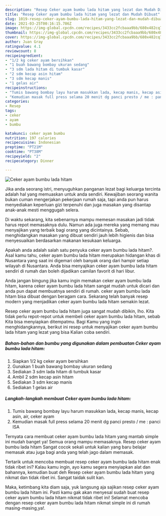 ```yaml
---
description: "Resep Ceker ayam bumbu lada hitam yang lezat dan Mudah Dibuat"
title: "Resep Ceker ayam bumbu lada hitam yang lezat dan Mudah Dibuat"
slug: 1019-resep-ceker-ayam-bumbu-lada-hitam-yang-lezat-dan-mudah-dibuat
date: 2021-03-25T00:16:15.786Z
image: https://img-global.cpcdn.com/recipes/3433cc2fcbaaa9bb/680x482cq70/ceker-ayam-bumbu-lada-hitam-foto-resep-utama.jpg
thumbnail: https://img-global.cpcdn.com/recipes/3433cc2fcbaaa9bb/680x482cq70/ceker-ayam-bumbu-lada-hitam-foto-resep-utama.jpg
cover: https://img-global.cpcdn.com/recipes/3433cc2fcbaaa9bb/680x482cq70/ceker-ayam-bumbu-lada-hitam-foto-resep-utama.jpg
author: Juan Gray
ratingvalue: 4.1
reviewcount: 8
recipeingredient:
- "1/2 kg ceker ayam bersihkan"
- "1 buah bawang bombay ukuran sedang"
- "3 sdm lada hitam di tumbuk kasar"
- "2 sdm kecap asin hitam"
- "3 sdm kecap manis"
- "1 gelas air"
recipeinstructions:
- "Tumis bawang bombay layu harum masukkan lada, kecap manis, kecap asin, air, ceker ayam"
- "Kemudian masak full press selama 20 menit dg panci presto / me : panci ISA"
categories:
- Resep
tags:
- ceker
- ayam
- bumbu

katakunci: ceker ayam bumbu 
nutrition: 197 calories
recipecuisine: Indonesian
preptime: "PT21M"
cooktime: "PT38M"
recipeyield: "2"
recipecategory: Dinner

---
```



![Ceker ayam bumbu lada hitam](https://img-global.cpcdn.com/recipes/3433cc2fcbaaa9bb/680x482cq70/ceker-ayam-bumbu-lada-hitam-foto-resep-utama.jpg)

Jika anda seorang istri, menyuguhkan panganan lezat bagi keluarga tercinta adalah hal yang memuaskan untuk anda sendiri. Kewajiban seorang  wanita bukan cuman mengerjakan pekerjaan rumah saja, tapi anda pun harus menyediakan keperluan gizi terpenuhi dan juga masakan yang disantap anak-anak mesti menggugah selera.

Di waktu  sekarang, kita sebenarnya mampu memesan masakan jadi tidak harus repot memasaknya dulu. Namun ada juga mereka yang memang mau menyajikan yang terbaik bagi orang yang dicintainya. Sebab, menghidangkan masakan yang dibuat sendiri jauh lebih higienis dan bisa menyesuaikan berdasarkan makanan kesukaan keluarga. 



Apakah anda adalah salah satu penyuka ceker ayam bumbu lada hitam?. Asal kamu tahu, ceker ayam bumbu lada hitam merupakan hidangan khas di Nusantara yang saat ini digemari oleh banyak orang dari hampir setiap wilayah di Nusantara. Anda bisa menyajikan ceker ayam bumbu lada hitam sendiri di rumah dan boleh dijadikan camilan favorit di hari libur.

Anda jangan bingung jika kamu ingin memakan ceker ayam bumbu lada hitam, karena ceker ayam bumbu lada hitam sangat mudah untuk dicari dan anda pun dapat membuatnya sendiri di rumah. ceker ayam bumbu lada hitam bisa dibuat dengan beragam cara. Sekarang telah banyak resep modern yang menjadikan ceker ayam bumbu lada hitam semakin lezat.

Resep ceker ayam bumbu lada hitam juga sangat mudah dibikin, lho. Kita tidak perlu repot-repot untuk membeli ceker ayam bumbu lada hitam, sebab Kita bisa menyiapkan ditempatmu. Bagi Kamu yang ingin menghidangkannya, berikut ini resep untuk menyajikan ceker ayam bumbu lada hitam yang lezat yang bisa Kalian coba sendiri.

<!--inarticleads1-->

##### Bahan-bahan dan bumbu yang digunakan dalam pembuatan Ceker ayam bumbu lada hitam:

1. Siapkan 1/2 kg ceker ayam bersihkan
1. Gunakan 1 buah bawang bombay ukuran sedang
1. Sediakan 3 sdm lada hitam di tumbuk kasar
1. Ambil 2 sdm kecap asin hitam
1. Sediakan 3 sdm kecap manis
1. Sediakan 1 gelas air




<!--inarticleads2-->

##### Langkah-langkah membuat Ceker ayam bumbu lada hitam:

1. Tumis bawang bombay layu harum masukkan lada, kecap manis, kecap asin, air, ceker ayam
1. Kemudian masak full press selama 20 menit dg panci presto / me : panci ISA




Ternyata cara membuat ceker ayam bumbu lada hitam yang mantab simple ini mudah banget ya! Semua orang mampu memasaknya. Resep ceker ayam bumbu lada hitam Sangat cocok sekali untuk kalian yang baru belajar memasak atau juga bagi anda yang telah jago dalam memasak.

Tertarik untuk mencoba membuat resep ceker ayam bumbu lada hitam enak tidak ribet ini? Kalau kamu ingin, ayo kamu segera menyiapkan alat dan bahannya, kemudian buat deh Resep ceker ayam bumbu lada hitam yang nikmat dan tidak ribet ini. Sangat taidak sulit kan. 

Maka, ketimbang kita diam saja, yuk langsung aja sajikan resep ceker ayam bumbu lada hitam ini. Pasti kamu gak akan menyesal sudah buat resep ceker ayam bumbu lada hitam nikmat tidak ribet ini! Selamat mencoba dengan resep ceker ayam bumbu lada hitam nikmat simple ini di rumah masing-masing,ya!.

